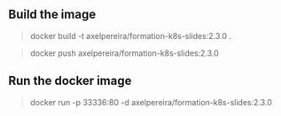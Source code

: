 ## Build the image 


> docker build -t axelpereira/formation-k8s-slides:2.3.0 .

> docker push axelpereira/formation-k8s-slides:2.3.0


## Run the docker image

>  docker run -p 33336:80 -d axelpereira/formation-k8s-slides:2.3.0